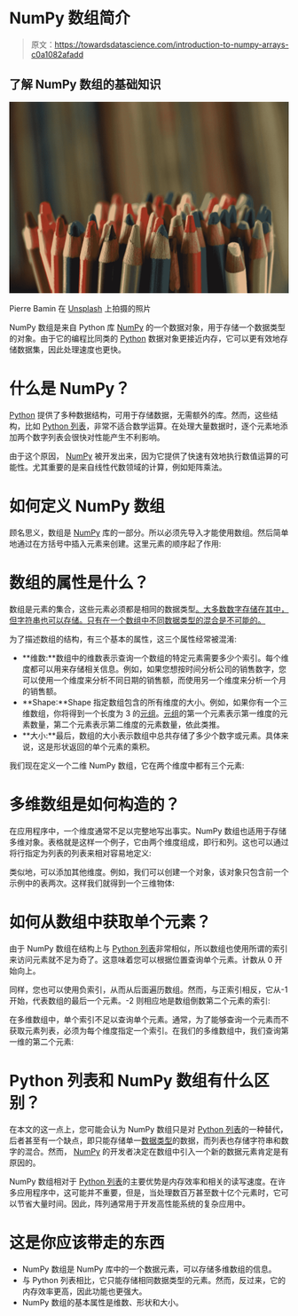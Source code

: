 # NumPy 数组简介

> 原文：<https://towardsdatascience.com/introduction-to-numpy-arrays-c0a1082afadd>

## 了解 NumPy 数组的基础知识

![](img/a548171b21bbede28fffbd455c3223cb.png)

Pierre Bamin 在 [Unsplash](https://unsplash.com?utm_source=medium&utm_medium=referral) 上拍摄的照片

NumPy 数组是来自 Python 库 [NumPy](https://databasecamp.de/en/python-coding/numpy-en) 的一个数据对象，用于存储一个数据类型的对象。由于它的编程比同类的 [Python](https://databasecamp.de/en/python-coding) 数据对象更接近内存，它可以更有效地存储数据集，因此处理速度也更快。

# 什么是 NumPy？

[Python](https://databasecamp.de/en/python-coding) 提供了多种数据结构，可用于存储数据，无需额外的库。然而，这些结构，比如 [Python 列表](https://databasecamp.de/en/python-coding/python-lists)，非常不适合数学运算。在处理大量数据时，逐个元素地添加两个数字列表会很快对性能产生不利影响。

由于这个原因， [NumPy](https://databasecamp.de/en/python-coding/numpy-en) 被开发出来，因为它提供了快速有效地执行数值运算的可能性。尤其重要的是来自线性代数领域的计算，例如矩阵乘法。

# 如何定义 NumPy 数组

顾名思义，数组是 [NumPy](https://databasecamp.de/en/python-coding/numpy-en) 库的一部分。所以必须先导入才能使用数组。然后简单地通过在方括号中插入元素来创建。这里元素的顺序起了作用:

# 数组的属性是什么？

数组是元素的集合，这些元素必须都是相同的数据类型[。大多数数字存储在其中，但字符串也可以存储。只有在一个数组中不同数据类型的混合是不可能的。](https://databasecamp.de/en/data/data-types)

为了描述数组的结构，有三个基本的属性，这三个属性经常被混淆:

*   **维数:**数组中的维数表示查询一个数组的特定元素需要多少个索引。每个维度都可以用来存储相关信息。例如，如果您想按时间分析公司的销售数字，您可以使用一个维度来分析不同日期的销售额，而使用另一个维度来分析一个月的销售额。
*   **Shape:**Shape 指定数组包含的所有维度的大小。例如，如果你有一个三维数组，你将得到一个长度为 3 的[元组](https://databasecamp.de/en/python-coding/python-tuples)。[元组](https://databasecamp.de/en/python-coding/python-tuples)的第一个元素表示第一维度的元素数量，第二个元素表示第二维度的元素数量，依此类推。
*   **大小:**最后，数组的大小表示数组中总共存储了多少个数字或元素。具体来说，这是形状返回的单个元素的乘积。

我们现在定义一个二维 NumPy 数组，它在两个维度中都有三个元素:

# 多维数组是如何构造的？

在应用程序中，一个维度通常不足以完整地写出事实。NumPy 数组也适用于存储多维对象。表格就是这样一个例子，它由两个维度组成，即行和列。这也可以通过将行指定为列表的列表来相对容易地定义:

类似地，可以添加其他维度。例如，我们可以创建一个对象，该对象只包含前一个示例中的表两次。这样我们就得到一个三维物体:

# 如何从数组中获取单个元素？

由于 NumPy 数组在结构上与 [Python 列表](https://databasecamp.de/en/python-coding/python-lists)非常相似，所以数组也使用所谓的索引来访问元素就不足为奇了。这意味着您可以根据位置查询单个元素。计数从 0 开始向上。

同样，您也可以使用负索引，从而从后面遍历数组。然而，与正索引相反，它从-1 开始，代表数组的最后一个元素。-2 则相应地是数组倒数第二个元素的索引:

在多维数组中，单个索引不足以查询单个元素。通常，为了能够查询一个元素而不获取元素列表，必须为每个维度指定一个索引。在我们的多维数组中，我们查询第一维的第二个元素:

# Python 列表和 NumPy 数组有什么区别？

在本文的这一点上，您可能会认为 NumPy 数组只是对 [Python 列表](https://databasecamp.de/en/python-coding/python-lists)的一种替代，后者甚至有一个缺点，即只能存储单一[数据类型](https://databasecamp.de/en/data/data-types)的数据，而列表也存储字符串和数字的混合。然而， [NumPy](https://databasecamp.de/en/python-coding/numpy-en) 的开发者决定在数组中引入一个新的数据元素肯定是有原因的。

NumPy 数组相对于 [Python 列表](https://databasecamp.de/en/python-coding/python-lists)的主要优势是内存效率和相关的读写速度。在许多应用程序中，这可能并不重要，但是，当处理数百万甚至数十亿个元素时，它可以节省大量时间。因此，阵列通常用于开发高性能系统的复杂应用中。

# 这是你应该带走的东西

*   NumPy 数组是 NumPy 库中的一个数据元素，可以存储多维数组的信息。
*   与 Python 列表相比，它只能存储相同数据类型的元素。然而，反过来，它的内存效率更高，因此功能也更强大。
*   NumPy 数组的基本属性是维数、形状和大小。